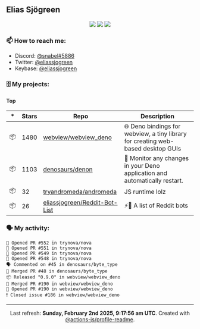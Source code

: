 ## Elias Sjögreen

<p align="center">
  <img src="https://img.shields.io/badge/🎂-dec. 2003-success" />
  <img src="https://img.shields.io/badge/🌎-Stockholm-informational" />
  <img src="https://img.shields.io/badge/👦-He/Him-informational" />
</p>

### 📫 How to reach me:

- Discord: [@snabel#5886](https://discord.com/users/267978757799673866)
- Twitter: [@eliassjogreen](https://twitter.com/eliassjogreen)
- Keybase: [@eliassjogreen](https://keybase.io/eliassjogreen)

### 🗄 My projects:

#### Top
|*|Stars|Repo|Description|
|---|---|---|---|
| 📦 | 1480 | [webview/webview_deno](https://github.com/webview/webview_deno) | 🌐 Deno bindings for webview, a tiny library for creating web-based desktop GUIs |
| 📦 | 1103 | [denosaurs/denon](https://github.com/denosaurs/denon) | 👀 Monitor any changes in your Deno application and automatically restart. |
| 📦 | 32 | [tryandromeda/andromeda](https://github.com/tryandromeda/andromeda) | JS runtime lolz |
| 📦 | 26 | [eliassjogreen/Reddit-Bot-List](https://github.com/eliassjogreen/Reddit-Bot-List) | ⚡️🤖 A list of Reddit bots |

### 🗣 My activity:

```
💪 Opened PR #552 in trynova/nova
💪 Opened PR #551 in trynova/nova
💪 Opened PR #549 in trynova/nova
💪 Opened PR #548 in trynova/nova
🗣 Commented on #45 in denosaurs/byte_type
🎉 Merged PR #48 in denosaurs/byte_type
📦 Released "0.9.0" in webview/webview_deno
🎉 Merged PR #190 in webview/webview_deno
💪 Opened PR #190 in webview/webview_deno
❗️ Closed issue #186 in webview/webview_deno
```

------------
<p align="center">Last refresh: <b>Sunday, February 2nd 2025, 9:17:56 am UTC</b>. Created with <a href=https://github.com/marketplace/actions/profile-readme>@actions-js/profile-readme</a>.</p>
